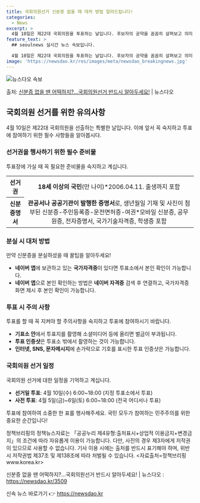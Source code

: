 ```yaml
---
title: 국회의원선거 신분증 없을 때 대처 방법 알려드립니다!
categories:
  - News
excerpt: >
  4월 10일은 제22대 국회의원을 투표하는 날입니다. 후보자의 공약을 꼼꼼히 살펴보고 의미 있는 변화를 위한…
feature_text: >
  ## seoulnews 실시간 뉴스 속보입니다.

  4월 10일은 제22대 국회의원을 투표하는 날입니다. 후보자의 공약을 꼼꼼히 살펴보고 의미 있는 변화를 위한…
image: 'https://newsdao.kr/res/images/meta/newsdao_breakingnews.jpg'
---
```


![뉴스다오 속보](https://newsdao.kr/res/images/meta/newsdao_breakingnews.jpg)

<p>출처: <a href="https://newsdao.kr/3509" rel="dofollow">신분증 없을 땐 어떡하지?…국회의원선거 반드시 알아두세요!</a> | 뉴스다오</p>

<h2 data-ke-size="size26">국회의원 선거를 위한 유의사항</h2>
<p data-ke-size="size16">4월 10일은 제22대 국회의원을 선출하는 특별한 날입니다. 이에 앞서 꼭 숙지하고 투표에 참여하기 위한 필수 사항들을 알아봅시다.</p>

<h3>선거권을 행사하기 위한 필수 준비물</h3>
<p data-ke-size="size16">투표장에 가실 때 꼭 필요한 준비물을 숙지하고 계십니다.</p>
<table>
  <tr>
    <th><b>선거권</b></th>
    <td style="text-align: center; height: 17px;"><b>18세 이상의 국민</b>(만 나이)*2006.04.11. 출생까지 포함</td>
  </tr>
  <tr>
    <th><b>신분증명서</b></th>
    <td style="text-align: center; height: 17px;"><b>관공서나 공공기관이 발행한 증명서</b>로, 생년월일 기재 및 사진이 첨부된 신분증-주민등록증-운전면허증-여권*모바일 신분증, 공무원증, 전자증명서, 국가기술자격증, 학생증 포함</td>
  </tr>
</table>

<h3>분실 시 대처 방법</h3>
<p data-ke-size="size16">만약 신분증을 분실하셨을 때 꿀팁을 알아두세요!</p>
<ul>
  <li><b>네이버 앱</b>에 보관하고 있는 <b>국가자격증</b>이 있다면 투표소에서 본인 확인이 가능합니다.</li>
  <li><b>네이버 앱</b>으로 본인 확인하는 방법은 <b>네이버 자격증</b> 검색 후 연결하고, 국가자격증 화면 제시 후 본인 확인이 가능합니다.</li>
</ul>

<h3>투표 시 주의 사항</h3>
<p data-ke-size="size16">투표를 할 때 꼭 지켜야 할 주의사항을 숙지하고 투표에 참여하시기 바랍니다.</p>
<ul>
  <li><b>기표소 안</b>에서 투표지를 촬영해 소셜미디어 등에 올리면 벌금이 부과됩니다.</li>
  <li><b>투표 인증샷</b>은 투표소 밖에서 촬영하는 것이 가능합니다.</li>
  <li><b>인터넷, SNS, 문자메시지</b>에 손가락으로 기호를 표시한 투표 인증샷은 가능합니다.</li>
</ul>

<h3>국회의원 선거 일정</h3>
<p data-ke-size="size16">국회의원 선거에 대한 일정을 기억하고 계십니다.</p>
<ul>
  <li><b>선거일 투표</b>: 4월 10일(수) 6:00~18:00 (지정 투표소에서 투표)</li>
  <li><b>사전 투표</b>: 4월 5일(금)~6일(토) 6:00~18:00 (전국 어디서나 투표)</li>
</ul>
<p data-ke-size="size16">투표에 참여하여 소중한 한 표를 행사해주세요. 국민 모두가 참여하는 민주주의를 위한 중요한 순간입니다!</p>

<p data-ke-size="size16">정책브리핑의 정책뉴스자료는 「공공누리 제4유형:출처표시+상업적 이용금지+변경금지」의 조건에 따라 자유롭게 이용이 가능합니다. 다만, 사진의 경우 제3자에게 저작권이 있으므로 사용할 수 없습니다. 기사 이용 시에는 출처를 반드시 표기해야 하며, 위반 시 저작권법 제37조 및 제138조에 따라 처벌될 수 있습니다. <자료출처=정책브리핑 www.korea.kr></p>

<p data-ke-size="size16">신분증 없을 땐 어떡하지?…국회의원선거 반드시 알아두세요! | 뉴스다오 : <a href="https://newsdao.kr/3509">https://newsdao.kr/3509</a></p> 

신속 뉴스 바로가기 👉 <a href="https://newsdao.kr" rel="dofollow">https://newsdao.kr</a>


